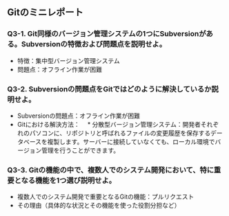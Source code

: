 ## Gitのミニレポート
### Q3-1. Git同様のバージョン管理システムの1つにSubversionがある。Subversionの特徴および問題点を説明せよ。
* 特徴：集中型バージョン管理システム
* 問題点：オフライン作業が困難
### Q3-2. Subversionの問題点をGitではどのように解決しているか説明せよ。
* Subversionの問題点：オフライン作業が困難
* Gitにおける解決方法：
　* 分散型バージョン管理システム：開発者それぞれのパソコンに、リポジトリと呼ばれるファイルの変更履歴を保存するデータベースを複製します。サーバーに接続していなくても、ローカル環境でバージョン管理を行うことができます。
### Q3-3. Gitの機能の中で、複数人でのシステム開発において、特に重要となる機能を1つ選び説明せよ。
* 複数人でのシステム開発で重要となるGitの機能：プルリクエスト
* その理由（具体的な状況とその機能を使った役割分担など）
